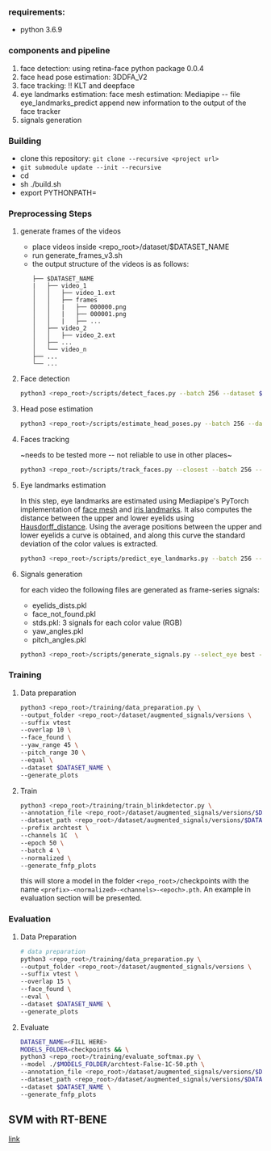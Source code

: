 ### requirements:
* python 3.6.9

### components and pipeline
1. face detection: using retina-face python package 0.0.4
2. face head pose estimation: 3DDFA_V2
3. face tracking: !! KLT and deepface
4. eye landmarks estimation: face mesh estimation: Mediapipe -- file eye_landmarks_predict append new information to the output of the face tracker
5. signals generation


<!-- ### TODO
* debugging code -- logging
* configs -->


### Building
* clone this repository: `git clone --recursive <project url>`
* `git submodule update --init --recursive`
* cd <project url>
* sh ./build.sh
* export PYTHONPATH=<path of the repo>

### Preprocessing Steps
1. generate frames of the videos
   * place videos inside <repo_root>/dataset/$DATASET_NAME
   * run generate_frames_v3.sh
   * the output structure of the videos is as follows:
      ```
      ├── $DATASET_NAME
      |   ├── video_1
      │   │   ├── video_1.ext
      │   │   ├── frames
      │   │   |   ├── 000000.png
      │   │   |   ├── 000001.png
      │   │   |   ├── ...
      │   ├── video_2
      │   │   ├── video_2.ext
      │   ├── ...
      │   └── video_n
      ├── ...
      └── ...
      ```
   
2. Face detection

   ```bash
   python3 <repo_root>/scripts/detect_faces.py --batch 256 --dataset $DATASET_NAME --resume
   ```

3. Head pose estimation 

   ```bash
   python3 <repo_root>/scripts/estimate_head_poses.py --batch 256 --dataset $DATASET_NAME
   ```

4. Faces tracking

   ~needs to be tested more -- not reliable to use in other places~

   ```bash
   python3 <repo_root>/scripts/track_faces.py --closest --batch 256 --dataset $DATASET_NAME
   ```

5. Eye landmarks estimation 

   In this step, eye landmarks are estimated using Mediapipe's PyTorch implementation of [face mesh](https://github.com/thepowerfuldeez/facemesh.pytorch) and [iris landmarks](https://github.com/cedriclmenard/irislandmarks.pytorch). It also computes the distance between the upper and lower eyelids using [Hausdorff_distance](https://en.wikipedia.org/wiki/Hausdorff_distance). Using the average positions between the upper and lower eyelids a curve is obtained, and along this curve the standard deviation of the color values is extracted.

   ```bash
   python3 <repo_root>/scripts/predict_eye_landmarks.py --batch 256 --dataset $DATASET_NAME --dim 2D
   ```

6. Signals generation

   for each video the following files are generated as frame-series signals:

   * eyelids_dists.pkl
   * face_not_found.pkl
   * stds.pkl: 3 signals for each color value (RGB)
   * yaw_angles.pkl
   * pitch_angles.pkl

   ```bash
   python3 <repo_root>/scripts/generate_signals.py --select_eye best --dataset $DATASET_NAME
   ```

### Training

1. Data preparation

   ```bash
   python3 <repo_root>/training/data_preparation.py \
   --output_folder <repo_root>/dataset/augmented_signals/versions \
   --suffix vtest 
   --overlap 10 \
   --face_found \
   --yaw_range 45 \
   --pitch_range 30 \
   --equal \
   --dataset $DATASET_NAME \
   --generate_plots
   ```

2. Train

   ```bash
   python3 <repo_root>/training/train_blinkdetector.py \
   --annotation_file <repo_root>/dataset/augmented_signals/versions/$DATASET_NAME/annotations-vtest.json \
   --dataset_path <repo_root>/dataset/augmented_signals/versions/$DATASET_NAME/vtest/training \
   --prefix archtest \
   --channels 1C  \
   --epoch 50 \
   --batch 4 \
   --normalized \
   --generate_fnfp_plots
   ```

   this will store a model in the folder `<repo_root>/`checkpoints with the name `<prefix>-<normalized>-<channels>-<epoch>.pth`. An example in evaluation section will be presented.

### Evaluation

1. Data Preparation

   ```bash
   # data preparation
   python3 <repo_root>/training/data_preparation.py \
   --output_folder <repo_root>/dataset/augmented_signals/versions \
   --suffix vtest \
   --overlap 15 \
   --face_found \
   --eval \
   --dataset $DATASET_NAME \
   --generate_plots
   ```

2. Evaluate

   ```bash
   DATASET_NAME=<FILL HERE>
   MODELS_FOLDER=checkpoints && \
   python3 <repo_root>/training/evaluate_softmax.py \
   --model ./$MODELS_FOLDER/archtest-False-1C-50.pth \
   --annotation_file <repo_root>/dataset/augmented_signals/versions/$DATASET_NAME/annotations-vtest.json \
   --dataset_path <repo_root>/dataset/augmented_signals/versions/$DATASET_NAME/vtest/training \
   --dataset $DATASET_NAME \
   --generate_fnfp_plots
   ```

## SVM with RT-BENE
[link](./examples/rtbene/README.md)